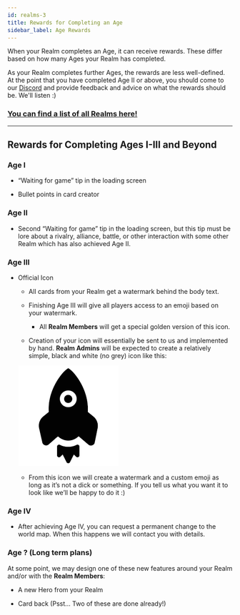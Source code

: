 ```yaml
---
id: realms-3
title: Rewards for Completing an Age
sidebar_label: Age Rewards
---
```


When your Realm completes an Age, it can receive rewards. These differ based on how many Ages your Realm has completed.

As your Realm completes further Ages, the rewards are less well-defined. At the point that you have completed Age II or above, you should come to our [Discord](https://discord.gg/C8fTNVt) and provide feedback and advice on what the rewards should be. We'll listen :)

### **[You can find a list of all Realms here!](/realms)**

---

## Rewards for Completing Ages I-III and Beyond

### Age I

- “Waiting for game” tip in the loading screen

- Bullet points in card creator

### Age II

- Second “Waiting for game” tip in the loading screen, but this tip must be lore about a rivalry, alliance, battle, or other interaction with some other Realm which has also achieved Age II.

### Age III

- Official Icon

  - All cards from your Realm get a watermark behind the body text.

  - Finishing Age III will give all players access to an emoji based on your watermark.

    - All **Realm Members** will get a special golden version of this icon.

  - Creation of your icon will essentially be sent to us and implemented by hand. **Realm Admins** will be expected to create a relatively simple, black and white (no grey) icon like this:

  ![Example Realm Icon](assets/rocket.png)

  - From this icon we will create a watermark and a custom emoji as long as it’s not a dick or something. If you tell us what you want it to look like we’ll be happy to do it :)

### Age IV

- After achieving Age IV, you can request a permanent change to the world map. When this happens we will contact you with details.

### Age ? (Long term plans)

At some point, we may design one of these new features around your Realm and/or with the **Realm Members**:

- A new Hero from your Realm

- Card back (Psst… Two of these are done already!)
